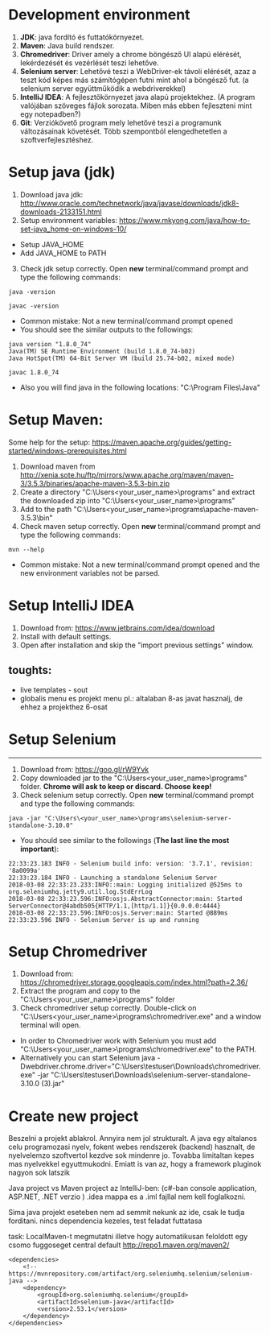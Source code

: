 # Development environment

1. **JDK**: java fordító és futtatókörnyezet.
2. **Maven**: Java build rendszer.
3. **Chromedriver**: Driver amely a chrome böngésző UI alapú elérését, lekérdezését és vezérlését teszi lehetőve.
4. **Selenium server**: Lehetővé teszi a WebDriver-ek távoli elérését, azaz a teszt kód képes más számítógépen futni mint ahol a böngésző fut. (a selenium server együttműködik a webdriverekkel)
5. **IntelliJ IDEA**: A fejlesztőkörnyezet java alapú projektekhez. (A program valójában szöveges fájlok sorozata. Miben más ebben fejleszteni mint egy notepadben?)
6. **Git**: Verziókövető program mely lehetővé teszi a programunk változásainak követését. Több szempontból elengedhetetlen a szoftverfejlesztéshez. 



# Setup java (jdk)

1. Download java jdk: http://www.oracle.com/technetwork/java/javase/downloads/jdk8-downloads-2133151.html
2. Setup environment variables: https://www.mkyong.com/java/how-to-set-java_home-on-windows-10/
*  Setup JAVA_HOME
*  Add JAVA_HOME to PATH
3. Check jdk setup correctly. Open **new** terminal/command prompt and type the following commands:
```
java -version

javac -version
```
* Common mistake: Not a new terminal/command prompt opened
* You should see the similar outputs to the followings:
```
java version "1.8.0_74"
Java(TM) SE Runtime Environment (build 1.8.0_74-b02)
Java HotSpot(TM) 64-Bit Server VM (build 25.74-b02, mixed mode)

javac 1.8.0_74
```

* Also you will find java in the following locations: "C:\Program Files\Java"



# Setup Maven:

Some help for the setup: https://maven.apache.org/guides/getting-started/windows-prerequisites.html

1. Download maven from http://xenia.sote.hu/ftp/mirrors/www.apache.org/maven/maven-3/3.5.3/binaries/apache-maven-3.5.3-bin.zip
2. Create a directory "C:\Users\<your_user_name>\programs" and extract the downloaded zip into "C:\Users\<your_user_name>\programs\"
3. Add to the path "C:\Users\<your_user_name>\programs\apache-maven-3.5.3\bin"
4. Check maven setup correctly. Open **new** terminal/command prompt and type the following commands:
```
mvn --help
```
* Common mistake: Not a new terminal/command prompt opened and the new environment variables not be parsed.


# Setup IntelliJ IDEA

1. Download from: https://www.jetbrains.com/idea/download
2. Install with default settings.
3. Open after installation and skip the "import previous settings" window.

## toughts:
* live templates - sout
* globalis menu es projekt menu pl.: altalaban 8-as javat hasznalj, de ehhez a projekthez 6-osat



# Setup Selenium
--------------

1. Download from: https://goo.gl/rW9Yvk
2. Copy downloaded jar to the "C:\Users\<your_user_name>\programs" folder. **Chrome will ask to keep or discard. Choose keep!**
3. Check selenium setup correctly. Open **new** terminal/command prompt and type the following commands:
```
java -jar "C:\Users\<your_user_name>\programs\selenium-server-standalone-3.10.0"
```
* You should see similar to the followings (**The last line the most important**):
```
22:33:23.183 INFO - Selenium build info: version: '3.7.1', revision: '8a0099a'
22:33:23.184 INFO - Launching a standalone Selenium Server
2018-03-08 22:33:23.233:INFO::main: Logging initialized @525ms to org.seleniumhq.jetty9.util.log.StdErrLog
2018-03-08 22:33:23.596:INFO:osjs.AbstractConnector:main: Started ServerConnector@4abdb505{HTTP/1.1,[http/1.1]}{0.0.0.0:4444}
2018-03-08 22:33:23.596:INFO:osjs.Server:main: Started @889ms
22:33:23.596 INFO - Selenium Server is up and running
```

# Setup Chromedriver

1. Download from: https://chromedriver.storage.googleapis.com/index.html?path=2.36/
2. Extract the program and copy to the "C:\Users\<your_user_name>\programs" folder
3. Check chromedriver setup correctly. Double-click on "C:\Users\<your_user_name>\programs\chromedriver.exe" and a window terminal will open.

* In order to Chromedriver work with Selenium you must add "C:\Users\<your_user_name>\programs\chromedriver.exe" to the PATH.
* Alternatively you can start Selenium 
java -Dwebdriver.chrome.driver="C:\Users\testuser\Downloads\chromedriver.exe" -jar "C:\Users\testuser\Downloads\selenium-server-standalone-3.10.0 (3).jar"



# Create new project


Beszelni a projekt ablakrol. 
Annyira nem jol strukturalt. A java egy altalanos celu programozasi nyelv, fokent webes rendszerek (backend)
hasznalt, de nyelvelemzo szoftvertol kezdve sok mindenre jo. Tovabba limitaltan kepes mas nyelvekkel 
egyuttmukodni. Emiatt is van az, hogy a framework pluginok nagyon sok latszik


Java project vs Maven project az IntelliJ-ben: (c#-ban console application, ASP.NET, .NET verzio )
.idea mappa es a <projektnev>.iml fajllal nem kell foglalkozni.

Sima java projekt eseteben nem ad semmit nekunk az ide, csak le tudja forditani. nincs dependencia kezeles, test feladat futtatasa
 



task: LocalMaven-t megmutatni illetve hogy automatikusan feloldott egy csomo fuggoseget
 <repositories>
        <repository>
            <id>central</id>
            <layout>default</layout>
            <url>http://repo1.maven.org/maven2/</url>
        </repository>
    </repositories>

    <dependencies>
        <!-- https://mvnrepository.com/artifact/org.seleniumhq.selenium/selenium-java -->
        <dependency>
            <groupId>org.seleniumhq.selenium</groupId>
            <artifactId>selenium-java</artifactId>
            <version>2.53.1</version>
        </dependency>
    </dependencies>